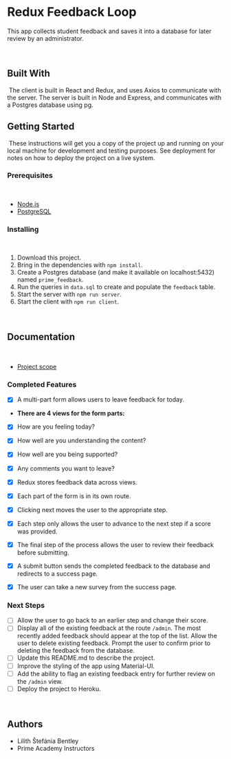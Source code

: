 # Redux Feedback Loop

This app collects student feedback and saves it into a database for later review by an administrator.

<!-- Link to the live version of the app if it's hosted on Heroku. -->
​
## Built With
​
The client is built in React and Redux, and uses Axios to communicate with the server. The server is built in Node and Express, and communicates with a Postgres database using pg.
​
## Getting Started
​
These instructions will get you a copy of the project up and running on your local machine for development and testing purposes. See deployment for notes on how to deploy the project on a live system.
​
### Prerequisites
​​
- [Node.js](https://nodejs.org/en/)
- [PostgreSQL](https://www.postgresql.org/)
​
### Installing
​
1. Download this project.
2. Bring in the dependencies with `npm install`.
3. Create a Postgres database (and make it available on localhost:5432) named `prime_feedback`.
4. Run the queries in `data.sql` to create and populate the `feedback` table.
5. Start the server with `npm run server`.
6. Start the client with `npm run client`.
​
​
<!-- ## Screen Shot
​
Include one or two screen shots of your project here (optional). Remove if unused. -->
​
## Documentation
​
- [Project scope](INSTRUCTIONS.md)
​
### Completed Features
- [X] A multi-part form allows users to leave feedback for today.
- **There are 4 views for the form parts:**
- [X] How are you feeling today?
- [X] How well are you understanding the content?
- [X] How well are you being supported?
- [X] Any comments you want to leave?

- [X] Redux stores feedback data across views.
- [X] Each part of the form is in its own route.
- [X] Clicking next moves the user to the appropriate step​.
- [X] Each step only allows the user to advance to the next step if a score was provided.
- [X] The final step of the process allows the user to review their feedback before submitting.
- [X] A submit button sends the completed feedback to the database and redirects to a success page.
- [X] The user can take a new survey from the success page.

### Next Steps
- [ ] Allow the user to go back to an earlier step and change their score.
- [ ] Display all of the existing feedback at the route `/admin`. The most recently added feedback should appear at the top of the list. Allow the user to delete existing feedback. Prompt the user to confirm prior to deleting the feedback from the database.
- [ ] Update this README.md to describe the project.
- [ ] Improve the styling of the app using Material-UI.
- [ ] Add the ability to flag an existing feedback entry for further review on the `/admin` view.
- [ ] Deploy the project to Heroku. 
​
<!-- ## Deployment
​
Add additional notes about how to deploy this on a live system -->
​
## Authors
- Lilith Štefánia Bentley
- Prime Academy Instructors
​
<!-- ## Acknowledgments​
- Hat tip to anyone who's code was used -->

